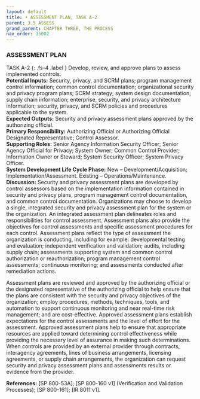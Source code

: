 ```yaml
---
layout: default
title: • ASSESSMENT PLAN, TASK A-2 
parent: 3.5 ASSESS 
grand_parent: CHAPTER THREE, THE PROCESS
nav_order: 35002
---
```


### ASSESSMENT PLAN 
TASK A-2
{: .fs-4 .label }
Develop, review, and approve plans to assess implemented controls.  
**Potential Inputs:** Security, privacy, and SCRM plans; program management control information; common control documentation; organizational security and privacy program plans; SCRM strategy; system design documentation; supply chain information; enterprise, security, and privacy architecture information; security, privacy, and SCRM policies and procedures applicable to the system.  
**Expected Outputs:** Security and privacy assessment plans approved by the authorizing official.  
**Primary Responsibility:** Authorizing Official or Authorizing Official Designated Representative; Control Assessor.  
**Supporting Roles:** Senior Agency Information Security Officer; Senior Agency Official for Privacy; System Owner; Common Control Provider; Information Owner or Steward; System Security Officer; System Privacy Officer.  
**System Development Life Cycle Phase:** New – Development/Acquisition; Implementation/Assessment. Existing – Operations/Maintenance.
**Discussion:** Security and privacy assessment plans are developed by control assessors based on the implementation information contained in security and privacy plans, program management control documentation, and common control documentation. Organizations may choose to develop a single, integrated security and privacy assessment plan for the system or the organization. An integrated assessment plan delineates roles and responsibilities for control assessment. Assessment plans also provide the objectives for control assessments and specific assessment procedures for each control. Assessment plans reflect the type of assessment the organization is conducting, including for example: developmental testing and evaluation; independent verification and validation; audits, including supply chain; assessments supporting system and common control authorization or reauthorization; program management control assessments; continuous monitoring; and assessments conducted after remediation actions.  

Assessment plans are reviewed and approved by the authorizing official or the designated representative of the authorizing official to help ensure that the plans are consistent with the security and privacy objectives of the organization; employ procedures, methods, techniques, tools, and automation to support continuous monitoring and near real-time risk management; and are cost-effective. Approved assessment plans establish expectations for the control assessments and the level of effort for the assessment. Approved assessment plans help to ensure that appropriate resources are applied toward determining control effectiveness while providing the necessary level of assurance in making such determinations. When controls are provided by an external provider through contracts, interagency agreements, lines of business arrangements, licensing agreements, or supply chain arrangements, the organization can request security and privacy assessment plans and assessments results or evidence from the provider. 
 
**References:** [SP 800-53A]; [SP 800-160 v1] (Verification and Validation Processes); [SP 800-161]; [IR 8011 v1]. 
